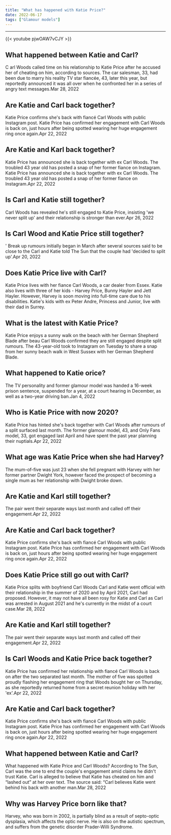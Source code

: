 ```yaml
---
title: "What has happened with Katie Price?"
date: 2022-06-17
tags: ["Glamour models"]
---
```


---
{{< youtube pjwOAW7vCJY >}}
## What happened between Katie and Carl?
C arl Woods called time on his relationship to Katie Price after he accused her of cheating on him, according to sources. The car salesman, 33, had been due to marry his reality TV star fiancée, 43, later this year, but reportedly announced it was all over when he confronted her in a series of angry text messages.Mar 28, 2022

## Are Katie and Carl back together?
Katie Price confirms she's back with fiancé Carl Woods with public Instagram post. Katie Price has confirmed her engagement with Carl Woods is back on, just hours after being spotted wearing her huge engagement ring once again.Apr 22, 2022

## Are Katie and Karl back together?
Katie Price has announced she is back together with ex Carl Woods. The troubled 43 year old has posted a snap of her former fiance on Instagram. Katie Price has announced she is back together with ex Carl Woods. The troubled 43 year old has posted a snap of her former fiance on Instagram.Apr 22, 2022

## Is Carl and Katie still together?
Carl Woods has revealed he's still engaged to Katie Price, insisting 'we never split up' and their relationship is stronger than ever.Apr 26, 2022

## Is Carl Wood and Katie Price still together?
' Break up rumours initially began in March after several sources said to be close to the Carl and Katie told The Sun that the couple had 'decided to split up'.Apr 20, 2022

## Does Katie Price live with Carl?
Katie Price lives with her fiance Carl Woods, a car dealer from Essex. Katie also lives with three of her kids - Harvey Price, Bunny Hayler and Jett Hayler. However, Harvey is soon moving into full-time care due to his disabilities. Katie's kids with ex Peter Andre, Princess and Junior, live with their dad in Surrey.

## What is the latest with Katie Price?
Katie Price enjoys a sunny walk on the beach with her German Shepherd Blade after beau Carl Woods confirmed they are still engaged despite split rumours. The 43-year-old took to Instagram on Tuesday to share a snap from her sunny beach walk in West Sussex with her German Shepherd Blade.

## What happened to Katie orice?
The TV personality and former glamour model was handed a 16-week prison sentence, suspended for a year, at a court hearing in December, as well as a two-year driving ban.Jan 4, 2022

## Who is Katie Price with now 2020?
Katie Price has hinted she's back together with Carl Woods after rumours of a split surfaced last month. The former glamour model, 43, and Only Fans model, 33, got engaged last April and have spent the past year planning their nuptials.Apr 22, 2022

## What age was Katie Price when she had Harvey?
The mum-of-five was just 23 when she fell pregnant with Harvey with her former partner Dwight York, however faced the prospect of becoming a single mum as her relationship with Dwight broke down.

## Are Katie and Karl still together?
The pair went their separate ways last month and called off their engagement.Apr 22, 2022

## Are Katie and Carl back together?
Katie Price confirms she's back with fiancé Carl Woods with public Instagram post. Katie Price has confirmed her engagement with Carl Woods is back on, just hours after being spotted wearing her huge engagement ring once again.Apr 22, 2022

## Does Katie Price still go out with Carl?
Katie Price splits with boyfriend Carl Woods Carl and Katie went official with their relationship in the summer of 2020 and by April 2021, Carl had proposed. However, it may not have all been rosy for Katie and Carl as Carl was arrested in August 2021 and he's currently in the midst of a court case.Mar 28, 2022

## Are Katie and Karl still together?
The pair went their separate ways last month and called off their engagement.Apr 22, 2022

## Is Carl Woods and Katie Price back together?
Katie Price has confirmed her relationship with fiancé Carl Woods is back on after the two separated last month. The mother of five was spotted proudly flashing her engagement ring that Woods bought her on Thursday, as she reportedly returned home from a secret reunion holiday with her 'ex'.Apr 22, 2022

## Are Katie and Carl back together?
Katie Price confirms she's back with fiancé Carl Woods with public Instagram post. Katie Price has confirmed her engagement with Carl Woods is back on, just hours after being spotted wearing her huge engagement ring once again.Apr 22, 2022

## What happened between Katie and Carl?
What happened with Katie Price and Carl Woods? According to The Sun, Carl was the one to end the couple's engagement amid claims he didn't trust Katie. Carl is alleged to believe that Katie has cheated on him and “lashed out” at her over text. The source said: “Carl believes Katie went behind his back with another man.Mar 28, 2022

## Why was Harvey Price born like that?
Harvey, who was born in 2002, is partially blind as a result of septo-optic dysplasia, which affects the optic nerve. He is also on the autistic spectrum, and suffers from the genetic disorder Prader-Willi Syndrome.

